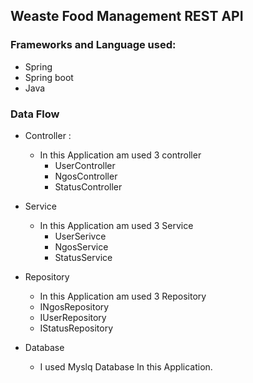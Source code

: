 ## Weaste Food Management REST API
### Frameworks and Language used:
* Spring
* Spring boot
* Java

### Data Flow
* Controller : 
  * In this Application am used 3 controller
    * UserController
    * NgosController
    * StatusController
    
* Service
  * In this Application am used 3 Service
    * UserSerivce
    * NgosService
    * StatusService
   
* Repository
  * In this Application am used 3 Repository
   * INgosRepository
   * IUserRepository
   * IStatusRepository
  
* Database
  * I used Myslq Database In this Application.

